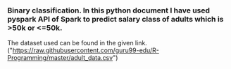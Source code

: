 ### Binary classification. In this python document I have used pyspark API of Spark to predict salary class of adults which is >50k or <=50k.
The dataset used can be found in the given link.
("https://raw.githubusercontent.com/guru99-edu/R-Programming/master/adult_data.csv")

